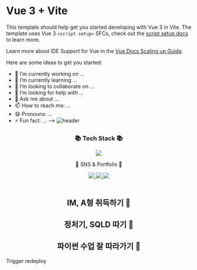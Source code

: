 # Vue 3 + Vite

This template should help get you started developing with Vue 3 in Vite. The template uses Vue 3 `<script setup>` SFCs, check out the [script setup docs](https://v3.vuejs.org/api/sfc-script-setup.html#sfc-script-setup) to learn more.

Learn more about IDE Support for Vue in the [Vue Docs Scaling up Guide](https://vuejs.org/guide/scaling-up/tooling.html#ide-support).

Here are some ideas to get you started:

- 🔭 I’m currently working on ...
- 🌱 I’m currently learning ...
- 👯 I’m looking to collaborate on ...
- 🤔 I’m looking for help with ...
- 💬 Ask me about ...
- 📫 How to reach me: ...
- 😄 Pronouns: ...
- ⚡ Fun fact: ...
-->
![header](https://capsule-render.vercel.app/api?type=waving&color=C1E7E3&height=300&section=header&text=Jaeeun's%20Github!&fontSize=90)
<div align=center>
	<h3>📚 Tech Stack 📚</h3>
</div>
<div align="center">
	<img src="https://img.shields.io/badge/Python-306998?style=flat&logo=Python&logoColor=white" />
 </div>
 <div align=center>
	<p>🎨 SNS & Portfolio 🎨</p>
</div>
<div align=center>
	<a href="https://blog.naver.com/lucete10167/223699458322">
		<img src="https://img.shields.io/badge/Blog-A8E4A0?style=flat&logo=Blogger&logoColor=white" />
	</a>
	<a href="https://www.notion.so/SSAFY-13-265adad0706442bfa40714dd6376de6d?pvs=4">
		<img src="https://img.shields.io/badge/Notion-000000?style=flat&logo=Notion&logoColor=white" />
	</a>
	<a href="https://www.instagram.com/jenelmar?igsh=MXFvcXYydHp6Z3dybA%3D%3D&utm_source=qr">
		<img src="https://img.shields.io/badge/Instagram-5B51DB?style=flat&logo=Instagram&logoColor=white" />
	</a>
	<br>
</div>
<br>
<div align=center>
		
## IM, A형 취득하기 🐣
## 정처기, SQLD 따기 🐥
## 파이썬 수업 잘 따라가기 🐤
</div>

Trigger redeploy
